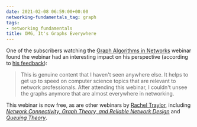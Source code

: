 ```yaml
---
date: 2021-02-08 06:59:00+00:00
networking-fundamentals_tag: graph
tags:
- networking fundamentals
title: OMG, It's Graphs Everywhere
---
```

One of the subscribers watching the [Graph Algorithms in Networks](https://www.ipspace.net/Graph_Algorithms_in_Networks) webinar found the webinar had an interesting impact on his perspective (according to [his feedback](https://www.ipspace.net/Graph_Algorithms_in_Networks#Happy_Campers)):

> This is genuine content that I haven't seen anywhere else. It helps to get up to speed on computer science topics that are relevant to network professionals. After attending this webinar, I couldn't unsee the graphs anymore that are almost everywhere in networking.

This webinar is now free, as are other webinars by [Rachel Traylor](https://www.ipspace.net/Author:Rachel_Traylor), including [*Network Connectivity, Graph Theory, and Reliable Network Design*](https://www.ipspace.net/Network_Connectivity,_Graph_Theory,_and_Reliable_Network_Design) and [*Queuing Theory*](https://www.ipspace.net/Queuing). 